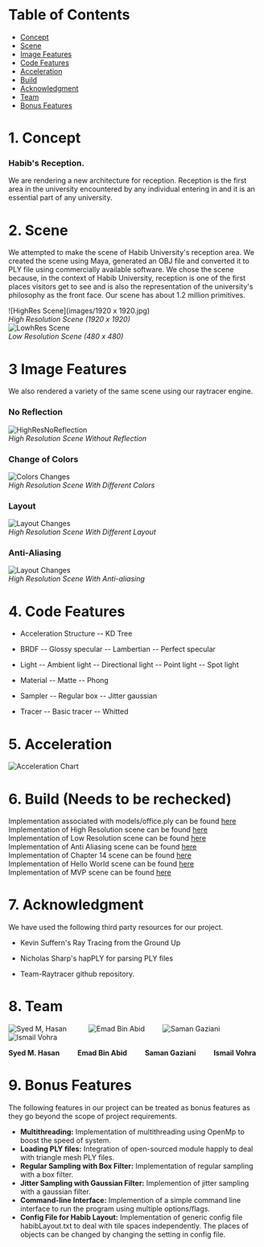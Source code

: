 # Table of Contents
- [Concept](#1-concept)
- [Scene](#2-scene)
- [Image Features](#3-image-features)
- [Code Features](#4-code-features)
- [Acceleration](#5-acceleration)
- [Build](#6-build)
- [Acknowledgment](#7-acknowledgment)
- [Team](#8-team)
- [Bonus Features](#9-bonus-features)

# 1. Concept
### Habib's Reception.

We are rendering a new architecture for reception. Reception is the first area in the university encountered by any individual entering in and it is an essential part of any university. 


# 2. Scene
We attempted to make the scene of Habib University's reception area. We created the scene using Maya, generated an OBJ file and converted it to PLY file using commercially available software. We chose the scene because, in the context of Habib University, reception is one of the first places visitors get to see and is also the representation of the university's philosophy as the front face. Our scene has about 1.2 million primitives. <br>

 ![HighRes Scene](images/1920 x 1920.jpg) <br>
 _High Resolution Scene (1920 x 1920)_ <br>
 ![LowhRes Scene](images/480x480.jpg)<br>
 _Low Resolution Scene (480 x 480)_ <br>
 
# 3 Image Features
We also rendered a variety of the same scene using our raytracer engine.

### No Reflection
![HighResNoReflection](images/highResWOReflection.jpg) <br>
_High Resolution Scene Without Reflection_ <br>

### Change of Colors
![Colors Changes](images/scenewithdiffcolors.jpg) <br>
_High Resolution Scene With Different Colors_ <br>

### Layout
![Layout Changes](images/scenewithdiffconfig.jpg) <br>
_High Resolution Scene With Different Layout_ <br>

### Anti-Aliasing
![Layout Changes](images/AntiAliasBuild.jpg) <br>
_High Resolution Scene With Anti-aliasing_ <br>


# 4. Code Features 

- Acceleration Structure
	-- KD Tree

- BRDF
	-- Glossy specular
	-- Lambertian
	-- Perfect specular

- Light
	-- Ambient light
	-- Directional light
	-- Point light
	-- Spot light

- Material
	-- Matte
	-- Phong

- Sampler
	-- Regular box
	-- Jitter gaussian

- Tracer
	-- Basic tracer
	-- Whitted

# 5. Acceleration 
![Acceleration Chart](images/meta-chart.png)

# 6. Build (Needs to be rechecked)
Implementation associated with models/office.ply can be found [here](https://github.com/habib-university/cs440-fall19-proj-ii-the-hungry-ducks/blob/master/src/raytracer/build/buildHabib.cpp)<br>
Implementation of High Resolution scene can be found [here](https://github.com/habib-university/cs440-fall19-proj-ii-the-hungry-ducks/blob/master/src/raytracer/build/buildHabibHigh.cpp) <br>
Implementation of Low Resolution scene can be found [here](https://github.com/habib-university/cs440-fall19-proj-ii-the-hungry-ducks/blob/master/src/raytracer/build/buildHabibLow.cpp) <br>
Implementation of Anti Aliasing scene can be found [here](https://github.com/habib-university/cs440-fall19-proj-ii-the-hungry-ducks/blob/master/src/raytracer/build/buildAntiAlias.cpp) <br>
Implementation of Chapter 14 scene can be found [here](https://github.com/habib-university/cs440-fall19-proj-ii-the-hungry-ducks/blob/master/src/raytracer/build/buildChapter14.cpp) <br>
Implementation of Hello World scene can be found [here](https://github.com/habib-university/cs440-fall19-proj-ii-the-hungry-ducks/blob/master/src/raytracer/build/buildHelloWorld.cpp) <br>
Implementation of MVP scene can be found [here](https://github.com/habib-university/cs440-fall19-proj-ii-the-hungry-ducks/blob/master/src/raytracer/build/buildMVP.cpp) <br>


# 7. Acknowledgment 

We have used the following third party resources for our project.
- Kevin Suffern's Ray Tracing from the Ground Up

- Nicholas Sharp's hapPLY for parsing PLY files

- Team-Raytracer github repository. 


# 8. Team 
 ![Syed M, Hasan](images/hasan.png) &nbsp; &nbsp; &nbsp; &nbsp; &nbsp; 
 ![Emad Bin Abid](images/emad.png) &nbsp; &nbsp; &nbsp; &nbsp; 
 ![Saman Gaziani](images/saman.jpeg) &nbsp; &nbsp; &nbsp; &nbsp;
 ![Ismail Vohra](images/ismail1.jpg)
 
**Syed M. Hasan**  &nbsp; &nbsp; &nbsp; &nbsp; **Emad Bin Abid** &nbsp; &nbsp; &nbsp; &nbsp; **Saman Gaziani** &nbsp; &nbsp; &nbsp; &nbsp; **Ismail Vohra**

# 9. Bonus Features
The following features in our project can be treated as bonus features as they go beyond the scope of project requirements.<br>

- **Multithreading:** Implementation of multithreading using OpenMp to boost the speed of system. <br>
- **Loading PLY files:** Integration of open-sourced module happly to deal with triangle mesh PLY files.<br>
- **Regular Sampling with Box Filter:** Implementation of regular sampling with a box filter. <br>
- **Jitter Sampling with Gaussian Filter:** Implemention of jitter sampling with a gaussian filter. <br>
- **Command-line Interface:** Implemention of a simple command line interface to run the program using multiple options/flags. <br>
- **Config File for Habib Layout:** Implementation of generic config file habibLayout.txt to deal with tile spaces independently. The places of objects can be changed by changing the setting in config file. <br>

